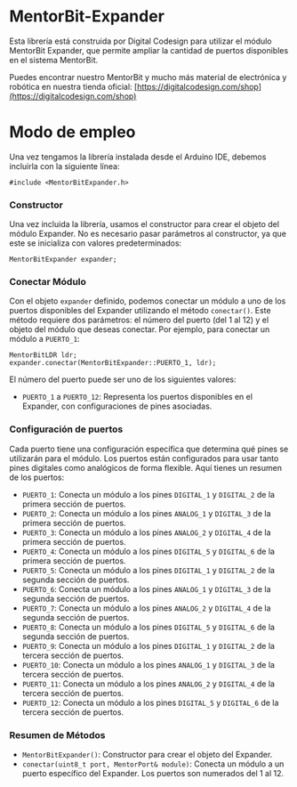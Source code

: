 
# MentorBit-Expander
Esta librería está construida por Digital Codesign para utilizar el módulo MentorBit Expander, que permite ampliar la cantidad de puertos disponibles en el sistema MentorBit.

Puedes encontrar nuestro MentorBit y mucho más material de electrónica y robótica en nuestra tienda oficial: [https://digitalcodesign.com/shop](https://digitalcodesign.com/shop)

# Modo de empleo

Una vez tengamos la librería instalada desde el Arduino IDE, debemos incluirla con la siguiente línea:

```
#include <MentorBitExpander.h>
```

### Constructor

Una vez incluida la librería, usamos el constructor para crear el objeto del módulo Expander. No es necesario pasar parámetros al constructor, ya que este se inicializa con valores predeterminados:

```
MentorBitExpander expander;
```

### Conectar Módulo

Con el objeto `expander` definido, podemos conectar un módulo a uno de los puertos disponibles del Expander utilizando el método `conectar()`. Este método requiere dos parámetros: el número del puerto (del 1 al 12) y el objeto del módulo que deseas conectar. Por ejemplo, para conectar un módulo a `PUERTO_1`:

```
MentorBitLDR ldr;
expander.conectar(MentorBitExpander::PUERTO_1, ldr);
```

El número del puerto puede ser uno de los siguientes valores:

- `PUERTO_1` a `PUERTO_12`: Representa los puertos disponibles en el Expander, con configuraciones de pines asociadas.

### Configuración de puertos

Cada puerto tiene una configuración específica que determina qué pines se utilizarán para el módulo. Los puertos están configurados para usar tanto pines digitales como analógicos de forma flexible. Aquí tienes un resumen de los puertos:

- `PUERTO_1`: Conecta un módulo a los pines `DIGITAL_1` y `DIGITAL_2` de la primera sección de puertos.
- `PUERTO_2`: Conecta un módulo a los pines `ANALOG_1` y `DIGITAL_3` de la primera sección de puertos.
- `PUERTO_3`: Conecta un módulo a los pines `ANALOG_2` y `DIGITAL_4` de la primera sección de puertos.
- `PUERTO_4`: Conecta un módulo a los pines `DIGITAL_5` y `DIGITAL_6` de la primera sección de puertos.
- `PUERTO_5`: Conecta un módulo a los pines `DIGITAL_1` y `DIGITAL_2` de la segunda sección de puertos.
- `PUERTO_6`: Conecta un módulo a los pines `ANALOG_1` y `DIGITAL_3` de la segunda sección de puertos.
- `PUERTO_7`: Conecta un módulo a los pines `ANALOG_2` y `DIGITAL_4` de la segunda sección de puertos.
- `PUERTO_8`: Conecta un módulo a los pines `DIGITAL_5` y `DIGITAL_6` de la segunda sección de puertos.
- `PUERTO_9`: Conecta un módulo a los pines `DIGITAL_1` y `DIGITAL_2` de la tercera sección de puertos.
- `PUERTO_10`: Conecta un módulo a los pines `ANALOG_1` y `DIGITAL_3` de la tercera sección de puertos.
- `PUERTO_11`: Conecta un módulo a los pines `ANALOG_2` y `DIGITAL_4` de la tercera sección de puertos.
- `PUERTO_12`: Conecta un módulo a los pines `DIGITAL_5` y `DIGITAL_6` de la tercera sección de puertos.

### Resumen de Métodos

- `MentorBitExpander()`: Constructor para crear el objeto del Expander.
- `conectar(uint8_t port, MentorPort& module)`: Conecta un módulo a un puerto específico del Expander. Los puertos son numerados del 1 al 12.
